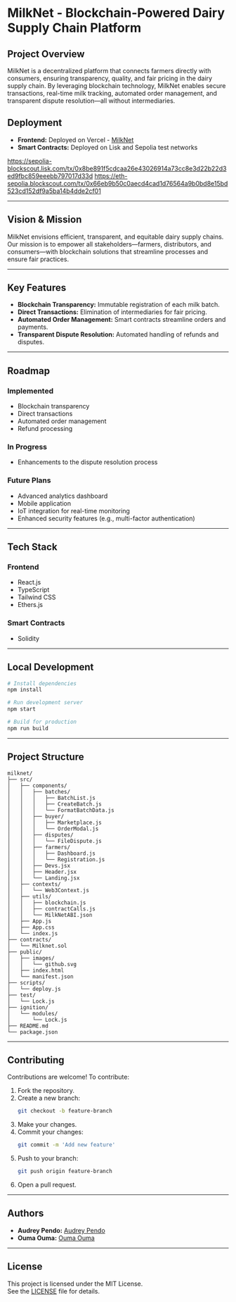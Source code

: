 # MilkNet - Blockchain-Powered Dairy Supply Chain Platform

## Project Overview

MilkNet is a decentralized platform that connects farmers directly with consumers, ensuring transparency, quality, and fair pricing in the dairy supply chain. By leveraging blockchain technology, MilkNet enables secure transactions, real-time milk tracking, automated order management, and transparent dispute resolution—all without intermediaries.

## Deployment

- **Frontend:** Deployed on Vercel - [MilkNet](https://milknet-dapp.vercel.app/)
- **Smart Contracts:** Deployed on Lisk and Sepolia test networks

https://sepolia-blockscout.lisk.com/tx/0x8be891f5cdcaa26e43026914a73cc8e3d22b22d3ed9fbc859eeebb797017d33d
https://eth-sepolia.blockscout.com/tx/0x66eb9b50c0aecd4cad1d76564a9b0bd8e15bd523cd152df9a5ba14b4dde2cf01

---

## Vision & Mission

MilkNet envisions efficient, transparent, and equitable dairy supply chains.  
Our mission is to empower all stakeholders—farmers, distributors, and consumers—with blockchain solutions that streamline processes and ensure fair practices.

---

## Key Features

- **Blockchain Transparency:** Immutable registration of each milk batch.
- **Direct Transactions:** Elimination of intermediaries for fair pricing.
- **Automated Order Management:** Smart contracts streamline orders and payments.
- **Transparent Dispute Resolution:** Automated handling of refunds and disputes.

---

## Roadmap

### Implemented
- Blockchain transparency
- Direct transactions
- Automated order management
- Refund processing

### In Progress
- Enhancements to the dispute resolution process

### Future Plans
- Advanced analytics dashboard
- Mobile application
- IoT integration for real-time monitoring
- Enhanced security features (e.g., multi-factor authentication)

---

## Tech Stack

### Frontend
- React.js
- TypeScript
- Tailwind CSS
- Ethers.js

### Smart Contracts
- Solidity

---

## Local Development

```bash
# Install dependencies
npm install

# Run development server
npm start

# Build for production
npm run build
```

---

## Project Structure

```plaintext
milknet/
├── src/
│   ├── components/
│   │   ├── batches/
│   │   │   ├── BatchList.js
│   │   │   ├── CreateBatch.js
│   │   │   └── FormatBatchData.js
│   │   ├── buyer/
│   │   │   ├── Marketplace.js
│   │   │   └── OrderModal.js
│   │   ├── disputes/
│   │   │   └── FileDispute.js
│   │   ├── farmers/
│   │   │   ├── Dashboard.js
│   │   │   └── Registration.js
│   │   ├── Devs.jsx
│   │   ├── Header.jsx
│   │   └── Landing.jsx
│   ├── contexts/
│   │   └── Web3Context.js
│   ├── utils/
│   │   ├── blockchain.js
│   │   ├── contractCalls.js
│   │   └── MilkNetABI.json
│   ├── App.js
│   ├── App.css
│   └── index.js
├── contracts/
│   └── Milknet.sol
├── public/
│   ├── images/
│   │   └── github.svg
│   ├── index.html
│   └── manifest.json
├── scripts/
│   └── deploy.js
├── test/
│   └── Lock.js
├── ignition/
│   └── modules/
│       └── Lock.js
├── README.md
└── package.json
```

---

## Contributing

Contributions are welcome! To contribute:

1. Fork the repository.
2. Create a new branch:  
    ```bash
    git checkout -b feature-branch
    ```
3. Make your changes.
4. Commit your changes:  
    ```bash
    git commit -m 'Add new feature'
    ```
5. Push to your branch:  
    ```bash
    git push origin feature-branch
    ```
6. Open a pull request.

---

## Authors

- **Audrey Pendo:** [Audrey Pendo](https://github.com/odree123)
- **Ouma Ouma:** [Ouma Ouma](https://github.com/oumaoumag)

---

## License

This project is licensed under the MIT License.  
See the [LICENSE](./LICENSE) file for details.

